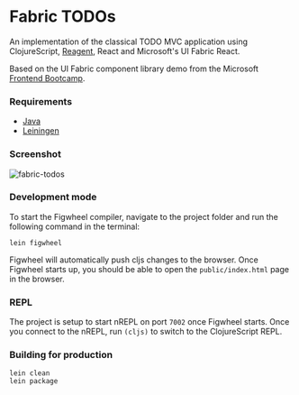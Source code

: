 # Fabric TODOs

An implementation of the classical TODO MVC application using ClojureScript, [Reagent](http://reagent-project.github.io/), React and Microsoft's UI Fabric React.

Based on the UI Fabric component library demo from the Microsoft [Frontend Bootcamp](https://microsoft.github.io/frontend-bootcamp/step2-02/demo/).

### Requirements

* [Java](https://adoptopenjdk.net/)
* [Leiningen](https://leiningen.org/)

### Screenshot

![fabric-todos](https://user-images.githubusercontent.com/208068/58454194-825aff80-80d2-11e9-857a-1f2aedeb0898.png)

### Development mode

To start the Figwheel compiler, navigate to the project folder and run the following command in the terminal:

```
lein figwheel
```

Figwheel will automatically push cljs changes to the browser.
Once Figwheel starts up, you should be able to open the `public/index.html` page in the browser.

### REPL

The project is setup to start nREPL on port `7002` once Figwheel starts.
Once you connect to the nREPL, run `(cljs)` to switch to the ClojureScript REPL.

### Building for production

```
lein clean
lein package
```

